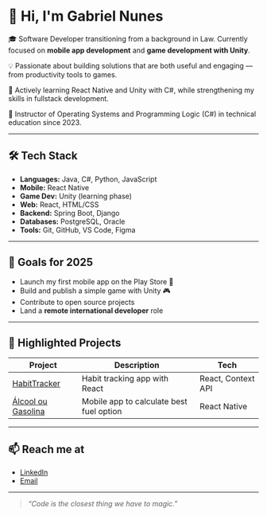 # 👋 Hi, I'm Gabriel Nunes

🎓 Software Developer transitioning from a background in Law. Currently focused on **mobile app development** and **game development with Unity**.

💡 Passionate about building solutions that are both useful and engaging — from productivity tools to games.

🧠 Actively learning React Native and Unity with C#, while strengthening my skills in fullstack development.

💼 Instructor of Operating Systems and Programming Logic (C#) in technical education since 2023.

---

## 🛠️ Tech Stack

- **Languages:** Java, C#, Python, JavaScript  
- **Mobile:** React Native  
- **Game Dev:** Unity (learning phase)  
- **Web:** React, HTML/CSS  
- **Backend:** Spring Boot, Django  
- **Databases:** PostgreSQL, Oracle  
- **Tools:** Git, GitHub, VS Code, Figma  

---

## 🎯 Goals for 2025

- Launch my first mobile app on the Play Store 📱  
- Build and publish a simple game with Unity 🎮  
- Contribute to open source projects  
- Land a **remote international developer** role  

---

## 📂 Highlighted Projects

| Project | Description | Tech |
|--------|-------------|------|
| [HabitTracker](https://github.com/AlmeidaNunesGabriel/habitTracker) | Habit tracking app with React | React, Context API |
| [Álcool ou Gasolina](https://github.com/AlmeidaNunesGabriel/AlcoolGasolina) | Mobile app to calculate best fuel option | React Native |

---

## 📫 Reach me at

- [LinkedIn](https://linkedin.com/in/gabriel-anunes)  
- [Email](mailto:almeidagabriel.nunes@gmail.com)  

---

> *“Code is the closest thing we have to magic.”*
